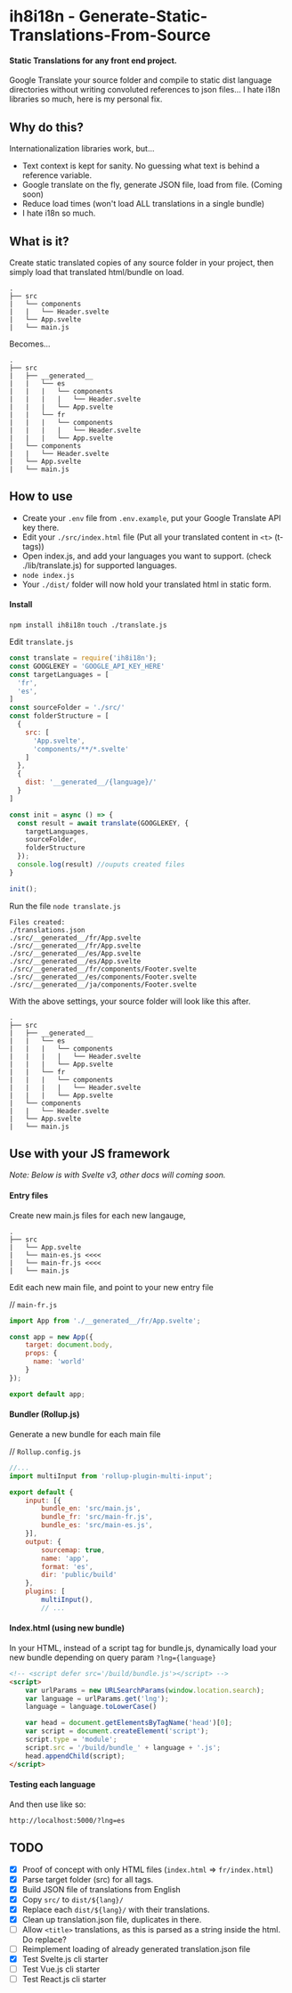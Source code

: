 
# ih8i18n - Generate-Static-Translations-From-Source

#### Static Translations for any front end project.
Google Translate your source folder and compile to static dist language directories without writing convoluted references to json files... I hate i18n libraries so much, here is my personal fix.

## Why do this?
Internationalization libraries work, but...
* Text context is kept for sanity. No guessing what text is behind a reference variable.
* Google translate on the fly, generate JSON file, load from file. (Coming soon)
* Reduce load times (won't load ALL translations in a single bundle)
* I hate i18n so much. 

## What is it?
Create static translated copies of any source folder in your project, then simply load that translated html/bundle on load.

```
.
├── src
|   └── components
|   |   └── Header.svelte
|   └── App.svelte
|   └── main.js
```

Becomes...
```
.
├── src
|   ├── __generated__
|   |   └── es
|   |   |   └── components
|   |   |   |   └── Header.svelte
|   |   |   └── App.svelte
|   |   └── fr
|   |   |   └── components
|   |   |   |   └── Header.svelte
|   |   |   └── App.svelte
|   └── components
|   |   └── Header.svelte
|   └── App.svelte
|   └── main.js
```

## How to use 
* Create your `.env` file from `.env.example`, put your Google Translate API key there.
* Edit your `./src/index.html` file (Put all your translated content in `<t>` (t-tags))
* Open index.js, and add your languages you want to support. (check ./lib/translate.js) for supported languages.
* `node index.js`
* Your `./dist/` folder will now hold your translated html in static form.


#### Install
`npm install ih8i18n`
`touch ./translate.js`

Edit `translate.js`

```javascript
const translate = require('ih8i18n');
const GOOGLEKEY = 'GOOGLE_API_KEY_HERE'
const targetLanguages = [
  'fr',
  'es',
]
const sourceFolder = './src/'
const folderStructure = [
  {
    src: [
      'App.svelte',
      'components/**/*.svelte'
    ]
  },
  {
    dist: '__generated__/{language}/'
  }
]

const init = async () => {
  const result = await translate(GOOGLEKEY, {
    targetLanguages,
    sourceFolder,
    folderStructure
  });
  console.log(result) //ouputs created files
}

init();
```
Run the file
`node translate.js`

```
Files created:
./translations.json
./src/__generated__/fr/App.svelte
./src/__generated__/fr/App.svelte
./src/__generated__/es/App.svelte
./src/__generated__/es/App.svelte
./src/__generated__/fr/components/Footer.svelte
./src/__generated__/es/components/Footer.svelte
./src/__generated__/ja/components/Footer.svelte
```

With the above settings, your source folder will look like this after.
```
.
├── src
|   ├── __generated__
|   |   └── es
|   |   |   └── components
|   |   |   |   └── Header.svelte
|   |   |   └── App.svelte
|   |   └── fr
|   |   |   └── components
|   |   |   |   └── Header.svelte
|   |   |   └── App.svelte
|   └── components
|   |   └── Header.svelte
|   └── App.svelte
|   └── main.js
```


## Use with your JS framework
*Note: Below is with Svelte v3, other docs will coming soon.*

#### Entry files
Create new main.js files for each new langauge,
```
.
├── src
|   └── App.svelte
|   └── main-es.js <<<<
|   └── main-fr.js <<<<
|   └── main.js
```

Edit each new main file, and point to your new entry file

// `main-fr.js`
```javascript
import App from './__generated__/fr/App.svelte';

const app = new App({
	target: document.body,
	props: {
	  name: 'world'
	}
});

export default app;
```

#### Bundler (Rollup.js)

Generate a new bundle for each main file

// `Rollup.config.js`
```javascript
//...
import multiInput from 'rollup-plugin-multi-input';

export default {
	input: [{
		bundle_en: 'src/main.js',
		bundle_fr: 'src/main-fr.js',
		bundle_es: 'src/main-es.js',
	}],
	output: {
		sourcemap: true,
		name: 'app',
		format: 'es',
		dir: 'public/build'
	},
	plugins: [
		multiInput(),
		// ...
```


#### Index.html (using new bundle)
In your HTML, instead of a script tag for bundle.js, dynamically load your new bundle depending on query param `?lng={language}`
```html
<!-- <script defer src='/build/bundle.js'></script> -->
<script>
	var urlParams = new URLSearchParams(window.location.search);
	var language = urlParams.get('lng');
	language = language.toLowerCase()

	var head = document.getElementsByTagName('head')[0];
	var script = document.createElement('script');
	script.type = 'module';
	script.src = '/build/bundle_' + language + '.js';
	head.appendChild(script);
</script>

```

#### Testing each language
And then use like so:

`http://localhost:5000/?lng=es`




## TODO
- [x] Proof of concept with only HTML files (`index.html` => `fr/index.html`)
- [x] Parse target folder (src) for all <t> tags.
- [x] Build JSON file of translations from English
- [x] Copy `src/` to `dist/${lang}/`
- [x] Replace each `dist/${lang}/` with their translations.
- [x] Clean up translation.json file, duplicates in there.
- [ ] Allow `<title>` translations, as this is parsed as a string inside the html. Do replace?
- [ ] Reimplement loading of already generated translation.json file
- [x] Test Svelte.js cli starter
- [ ] Test Vue.js cli starter
- [ ] Test React.js cli starter